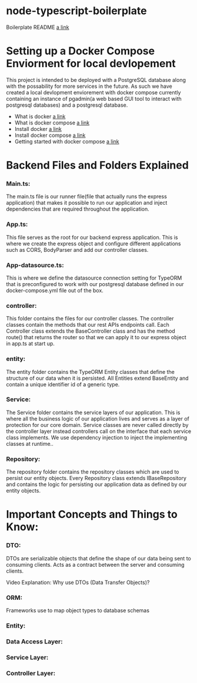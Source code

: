 # node-typescript-boilerplate

Boilerplate README
[a link](https://github.com/jsynowiec/node-typescript-boilerplate/blob/main/README.md)

# Setting up a Docker Compose Enviorment for local devlopement

This project is intended to be deployed with a PostgreSQL database along with the possability for more services in the future. As such we have created a local devlopment enviorement with docker compose currently containing an instance of pgadmin(a web based GUI tool to interact with postgresql databases) and a postgresql database.

- What is docker [a link]()
- What is docker compose [a link](https://docs.docker.com/compose/)
- Install docker [a link](https://docs.docker.com/engine/install/)
- Install docker compose [a link](https://docs.docker.com/compose/install/)
- Getting started with docker compose [a link](https://docs.docker.com/compose/gettingstarted/)

# Backend Files and Folders Explained

### Main.ts:

The main.ts file is our runner file(file that actually runs the express application) that makes it possible to run our application and inject dependencies that are required throughout the application.

### App.ts:

This file serves as the root for our backend express application. This is where we create the express object and configure different applications such as CORS, BodyParser and add our controller classes.

### App-datasource.ts:

This is where we define the datasource connection setting for TypeORM that is preconfigured to work with our postgresql database defined in our docker-compose.yml file out of the box.

### controller:

This folder contains the files for our controller classes. The controller classes contain the methods that our rest APIs endpoints call. Each Controller class extends the BaseController class and has the method route() that returns the router so that we can apply it to our express object in app.ts at start up.

### entity:

The entity folder contains the TypeORM Entity classes that define the structure of our data when it is persisted. All Entities extend BaseEntity and contain a unique identifier id of a generic type.

### Service:

The Service folder contains the service layers of our application. This is where all the business logic of our application lives and serves as a layer of protection for our core domain. Service classes are never called directly by the controller layer instead controllers call on the interface that each service class implements. We use dependency injection to inject the implementing classes at runtime..

### Repository:

The repository folder contains the repository classes which are used to persist our entity objects. Every Repository class extends IBaseRepository and contains the logic for persisting our application data as defined by our entity objects.

# Important Concepts and Things to Know:

### DTO:

DTOs are serializable objects that define the shape of our data being sent to consuming clients. Acts as a contract between the server and consuming clients.

Video Explanation: Why use DTOs (Data Transfer Objects)?

### ORM:

Frameworks use to map object types to database schemas

### Entity:

### Data Access Layer:

### Service Layer:

### Controller Layer:
